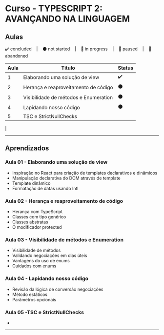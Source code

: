 # Curso - TYPESCRIPT 2: AVANÇANDO NA LINGUAGEM

## Aulas
<p>
  ✔️ concluded &nbsp;&nbsp;&nbsp;|&nbsp;&nbsp;&nbsp;
  ⚫ not started &nbsp;&nbsp;&nbsp;|&nbsp;&nbsp;&nbsp;
  🔵 in progress &nbsp;&nbsp;&nbsp;|&nbsp;&nbsp;&nbsp;
  🔶 paused &nbsp;&nbsp;&nbsp;|&nbsp;&nbsp;&nbsp;
  🔴 abandoned 
</p>

| Aula | Titulo | Status |
| --- | --- | --- |
| 1 | Elaborando uma solução de view | ✔️ |
| 2 | Herança e reaproveitamento de código | ⚫ |
| 3 | Visibilidade de métodos e Enumeration | ⚫ |
| 4 | Lapidando nosso código | ⚫ |
| 5 | TSC e StrictNullChecks
|

---

## Aprendizados

### Aula 01 - Elaborando uma solução de view
<ul>
  <li>Inspiração no React para criação de templates declarativos e dinâmicos</li>
  <li>Manipulação declarativa do DOM através de template</li>
  <li>Template dinâmico</li>
  <li>Formatação de datas usando Intl</li>
</ul>

### Aula 02 - Herança e reaproveitamento de código
<ul>
  <li>Herança com TypeScript</li>
  <li>Classes com tipo genérico</li>
  <li>Classes abstratas</li>
  <li>O modificador protected</li>
</ul>

### Aula 03 - Visibilidade de métodos e Enumeration
<ul>
  <li>Visibilidade de métodos</li>
  <li>Validando negociações em dias úteis</li>
  <li>Vantagens do uso de enums</li>
  <li>Cuidados com enums</li>
</ul>

### Aula 04 - Lapidando nosso código
<ul>
  <li>Revisão da lógica de conversão negociações</li>
  <li>Método estáticos</li>
  <li>Parâmetros opcionais</li>
</ul>

### Aula 05 -TSC e StrictNullChecks
<ul>
  <li></li>
</ul>

---
